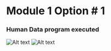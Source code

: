 # Module 1 Option # 1

### Human Data program executed

![Alt text](./Module1_option#1/humandata_1.png?raw=true "Optional Title")
![Alt text](./Module1_option#1/humandata_2.png?raw=true "Optional Title")
